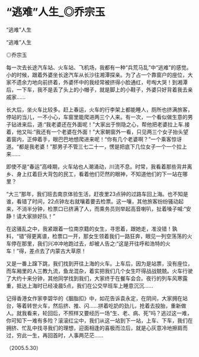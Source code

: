 # “逃难”人生_◎乔宗玉

“逃难”人生

“逃难”人生

◎乔宗玉

每一次去长途汽车站、火车站、飞机场，我都有一种“兵荒马乱”中“逃难”的感觉。小的时候，跟着外婆坐长途汽车从长沙往湘潭探亲。为了占一个靠窗户的座位，大家不遗余力地向前挤着，外婆怀中的我经常被挤得小脸通红，号啕大哭！到湘潭后，一下车，我不是丢了头上的小帽子，就是脚上的小鞋子，外婆只好背着我去亲戚家……

长大后，坐火车比较多。赶上春运，火车的行李架上都能睡人，厕所也挤满旅客，停站的当儿，一不小心，车窗里能爬进两三个人来。有一次，一个看似做生意的男子钻进来后，道:“我老婆还在外面呢！”大家出于恻隐之心，帮他把老婆拉上车.接着，他又叫:“我还有一个老婆在外面！”大家朝窗外一看，只见两三个女子抬头望着窗内，正伸着手，眼巴巴地想爬进来呢！“你有几个老婆啊？”一个乘客惊讶道。“都是我老婆！”那男子不管三七二十一，愣是把底下几位女子一个一个拉上来……

即使不是“春运”高峰期，火车站也人潮涌动，川流不息。时常，我看着那些背井离乡、身上扛着巨大背包的民工，看着他们茫然的眼神，不知道他们的下一站在哪里？

“大三”那年，我们班去南京体验生活，赶夜里23点钟的过路车回上海。也不知是谁，看错了时间，22点钟左右就嚷着要去检票。这一嚷，其他旅客纷纷骚动起来，不消半分钟，检票口已挤满了人，而乘务员则举起高音喇叭，扯着嗓子喊:“安静！请大家排好队！”

在这骚乱之中，我紧跟着一位南京籍的女生，寻思着，跟她走，准没错！孰料，“错”得更离谱，检票口一开，那女生领着我们一路狂奔，眼见一列空荡荡的火车停在那里，我们兴冲冲地跑过去，却被人告之:“这是开往呼和浩特的火车！”得，差点去了内蒙古大草原！

又是一番上蹿下跳，我们找到开往上海的火车。上车后，因为是站票，没有座位，而车厢里的人三教九流，鱼龙混杂，着实把我们几个女生吓得战战兢兢。火车行驶了大约十来分钟，其他同学找到我们，大家终于在餐车会合。夜行的列车风寒露重，抵达上海时已经凌晨5点，我们在公交早班车上睡意沉沉……

记得香港女作家李碧华的《胭脂扣》中，如花告诉袁永定，在阴间，大家拥在站台，等着转世火车，然后挤、推、闪……拼着吃奶的劲儿，抢着去投胎，重新做人。就我看来，轮回后，不照样又要经历一场“生、老、病、死”吗？逃过这一难，你可知下一难有多险？滚滚红尘中，我们从这一站到下一站，上车、下车，我们在拥挤、忙乱中找寻我们的理想，迎面相逢的喜极而泣后，就是心灰意冷地擦肩而过，穷此一生，再回首时，人事两茫茫……

（2005.5.30）
